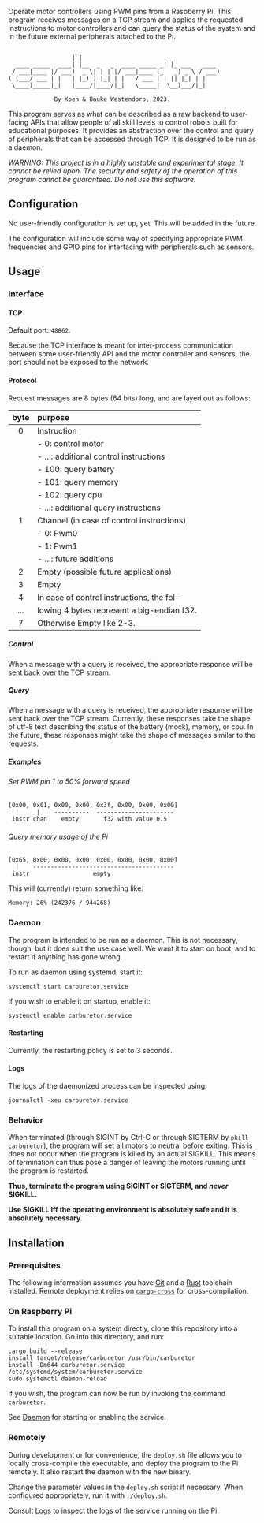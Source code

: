 Operate motor controllers using PWM pins from a Raspberry Pi. This program
receives messages on a TCP stream and applies the requested instructions to
motor controllers and can query the status of the system and in the future
external peripherals attached to the Pi.

```
                   _
                  | |                        _
  ____ _____  ____| |__  _   _  ____ _____ _| |_ ___   ____
 / ___|____ |/ ___)  _ \| | | |/ ___|____ (_   _) _ \ / ___)
( (___/ ___ | |   | |_) ) |_| | |   / ___ | | || |_| | |
 \____)_____|_|   |____/|____/|_|   \_____|  \__)___/|_|

             By Koen & Bauke Westendorp, 2023.
```

This program serves as what can be described as a raw backend to user-facing
APIs that allow people of all skill levels to control robots built for
educational purposes. It provides an abstraction over the control and query of
peripherals that can be accessed through TCP. It is designed to be run as a
daemon.

_WARNING: This project is in a highly unstable and experimental stage. It cannot
be relied upon. The security and safety of the operation of this program cannot
be guaranteed. Do not use this software._

## Configuration

No user-friendly configuration is set up, yet. This will be added in the future.

The configuration will include some way of specifying appropriate PWM
frequencies and GPIO pins for interfacing with peripherals such as sensors.

## Usage

### Interface

#### TCP

Default port: `48862`.

Because the TCP interface is meant for inter-process communication between some
user-friendly API and the motor controller and sensors, the port should not be
exposed to the network.

#### Protocol

Request messages are 8 bytes (64 bits) long, and are layed out as follows:

| byte | purpose                                    |
| :--: | :----------------------------------------- |
|  0   | Instruction                                |
|      | - 0: control motor                         |
|      | - ...: additional control instructions     |
|      | - 100: query battery                       |
|      | - 101: query memory                        |
|      | - 102: query cpu                           |
|      | - ...: additional query instructions       |
|  1   | Channel (in case of control instructions)  |
|      | - 0: Pwm0                                  |
|      | - 1: Pwm1                                  |
|      | - ...: future additions                    |
|  2   | Empty (possible future applications)       |
|  3   | Empty                                      |
|  4   | In case of control instructions, the fol-  |
| ...  | lowing 4 bytes represent a big-endian f32. |
|  7   | Otherwise Empty like 2-3.                  |

##### Control

When a message with a query is received, the appropriate response will be sent
back over the TCP stream.

##### Query

When a message with a query is received, the appropriate response will be sent
back over the TCP stream. Currently, these responses take the shape of utf-8
text describing the status of the battery (mock), memory, or cpu. In the future,
these responses might take the shape of messages similar to the requests.

##### Examples

###### Set PWM pin 1 to 50% forward speed

```
[0x00, 0x01, 0x00, 0x00, 0x3f, 0x00, 0x00, 0x00]
  |     |    ----------  ----------------------
 instr chan    empty       f32 with value 0.5
```

###### Query memory usage of the Pi

```
[0x65, 0x00, 0x00, 0x00, 0x00, 0x00, 0x00, 0x00]
  |    ----------------------------------------
 instr                  empty
```

This will (currently) return something like:

```
Memory: 26% (242376 / 944268)
```

### Daemon

The program is intended to be run as a daemon. This is not necessary, though,
but it does suit the use case well. We want it to start on boot, and to restart
if anything has gone wrong.

To run as daemon using systemd, start it:

```console
systemctl start carburetor.service
```

If you wish to enable it on startup, enable it:

```console
systemctl enable carburetor.service
```

#### Restarting

Currently, the restarting policy is set to 3 seconds.

#### Logs

The logs of the daemonized process can be inspected using:

```console
journalctl -xeu carburetor.service
```

### Behavior

When terminated (through SIGINT by Ctrl-C or through SIGTERM by
`pkill carburetor`), the program will set all motors to neutral before exiting.
This is does not occur when the program is killed by an actual SIGKILL. This
means of termination can thus pose a danger of leaving the motors running until
the program is restarted.

**Thus, terminate the program using SIGINT or SIGTERM, and _never_ SIGKILL.**

**Use SIGKILL iff the operating environment is absolutely safe and it is
absolutely necessary.**

## Installation

### Prerequisites

The following information assumes you have [Git](https://git-scm.com/) and a
[Rust](https://rust-lang.org/) toolchain installed. Remote deployment relies on
[`cargo-cross`](https://github.com/cross-rs/cross) for cross-compilation.

### On Raspberry Pi

To install this program on a system directly, clone this repository into a
suitable location. Go into this directory, and run:

```console
cargo build --release
install target/release/carburetor /usr/bin/carburetor
install -Dm644 carburetor.service /etc/systemd/system/carburetor.service
sudo systemctl daemon-reload
```

If you wish, the program can now be run by invoking the command `carburetor`.

See [Daemon](#daemon) for starting or enabling the service.

### Remotely

During development or for convenience, the `deploy.sh` file allows you to
locally cross-compile the executable, and deploy the program to the Pi remotely.
It also restart the daemon with the new binary.

Change the parameter values in the `deploy.sh` script if necessary. When
configured appropriately, run it with `./deploy.sh`.

Consult [Logs](#logs) to inspect the logs of the service running on the Pi.
